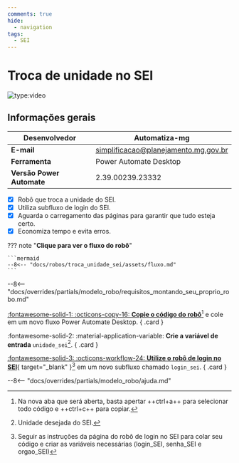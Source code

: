 ```yaml
---
comments: true
hide:
  - navigation
tags:
  - SEI
---
```


# Troca de unidade no SEI

![type:video](https://www.youtube.com/embed/2GMy8TcuQ6A)

## Informações gerais

| **Desenvolvedor**| Automatiza-mg  |
| ----------- | ------------------------------------ |
| **E-mail**       | simplificacao@planejamento.mg.gov.br|
| **Ferramenta**    | Power Automate Desktop |
| **Versão Power Automate**    | 2.39.00239.23332 |

- [x] Robô que troca a unidade do SEI.
- [x] Utiliza subfluxo de login do SEI.
- [x] Aguarda o carregamento das páginas para garantir que tudo esteja certo.
- [x] Economiza tempo e evita erros.

??? note "**Clique para ver o fluxo do robô**"

    ```mermaid
    --8<-- "docs/robos/troca_unidade_sei/assets/fluxo.md"
    ```

--8<-- "docs/overrides/partials/modelo_robo/requisitos_montando_seu_proprio_robo.md"

<div class="grid" markdown>

[:fontawesome-solid-1: :octicons-copy-16: __Copie o código do robô__](https://raw.githubusercontent.com/automatiza-mg/biblioteca-de-robos/main/robos/site/troca_unidade_sei.txt)[^1] e cole em um novo fluxo Power Automate Desktop.
{ .card }

:fontawesome-solid-2: :material-application-variable: __Crie a variável de entrada__ `unidade_sei`[^2].
{ .card }

[:fontawesome-solid-3: :octicons-workflow-24: __Utilize o robô de login no SEI__](../login_sei/#montando-o-seu-robo){ target="_blank" }[^3] em um novo subfluxo chamado `login_sei`.
{ .card }

</div>

--8<-- "docs/overrides/partials/modelo_robo/ajuda.md"

[^1]: Na nova aba que será aberta, basta apertar ++ctrl+a++ para selecionar todo código e ++ctrl+c++ para copiar.
[^2]: Unidade desejada do SEI.
[^3]: Seguir as instruções da página do robô de login no SEI para colar seu código e criar as variáveis necessárias (login_SEI, senha_SEI e orgao_SEI)

